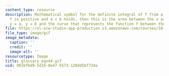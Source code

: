 ```yaml
---
content_type: resource
description: Mathematical symbol for the definite integral of f from a to b. When
  f is positive and a < b holds, then this is the area between the x axis the lines
  y = a, y = b and the curve that represents the function f between these lines.
file: https://ol-ocw-studio-app-production.s3.amazonaws.com/courses/18-013a-calculus-with-applications-spring-2005/901bfbd95d168e475573128dd5bf734a_glossary_eqn44.gif
file_type: image/gif
image_metadata:
  caption: ''
  credit: ''
  image-alt: ''
resourcetype: Image
title: glossary_eqn44.gif
uid: 901bfbd9-5d16-8e47-5573-128dd5bf734a
---
```

